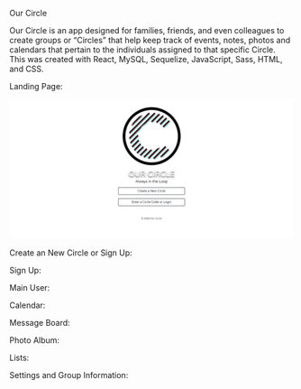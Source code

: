 Our Circle

Our Circle is an app designed for families, friends, and even colleagues to create groups or “Circles” that help keep track of events, notes, photos and calendars that pertain to the individuals assigned to that specific Circle. This was created with React, MySQL, Sequelize, JavaScript, Sass, HTML, and CSS.

Landing Page:

![Landing Page](https://github.com/zidandesirae/Project3/blob/master/readme-images/Our-Circle-Screenshot.png)

Create an New Circle or Sign Up:

Sign Up:

Main User:

Calendar:

Message Board:

Photo Album:

Lists:

Settings and Group Information:
